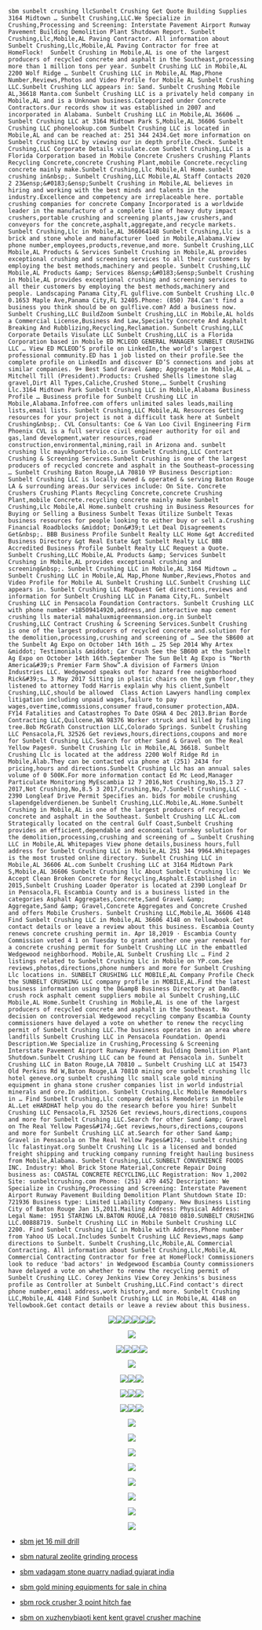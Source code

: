 ```
sbm sunbelt crushing llcSunbelt Crushing Get Quote Building Supplies 3164 Midtown … Sunbelt Crushing,LLC.We Specialize in Crushing,Processing and Screening: Interstate Pavement Airport Runway Pavement Building Demolition Plant Shutdown Report. Sunbelt Crushing,Llc,Mobile,AL Paving Contractor. All information about Sunbelt Crushing,Llc,Mobile,AL Paving Contractor for free at HomeFlock!  Sunbelt Crushing in Mobile,AL is one of the largest producers of recycled concrete and asphalt in the Southeast,processing more than 1 million tons per year. Sunbelt Crushing LLC in Mobile,AL 2200 Wolf Ridge … Sunbelt Crushing LLC in Mobile,AL Map,Phone Number,Reviews,Photos and Video Profile for Mobile AL Sunbelt Crushing LLC.Sunbelt Crushing LLC appears in: Sand. Sunbelt Crushing Mobile AL,36618 Manta.com Sunbelt Crushing LLC is a privately held company in Mobile,AL and is a Unknown business.Categorized under Concrete Contractors.Our records show it was established in 2007 and incorporated in Alabama. Sunbelt Crushing LLC in Mobile,AL 36606 … Sunbelt Crushing LLC at 3164 Midtown Park S,Mobile,AL 36606 Sunbelt Crushing LLC phonelookup.com Sunbelt Crushing LLC is located in Mobile,AL and can be reached at: 251 344 2434.Get more information on Sunbelt Crushing LLC by viewing our in depth profile.Check. Sunbelt Crushing,LLC Corporate Details visulate.com Sunbelt Crushing,LLC is a Florida Corporation based in Mobile Concrete Crushers Crushing Plants Recycling Concrete,concrete Crushing Plant,mobile Concrete.recycling concrete mainly make.Sunbelt Crushing,Llc Mobile,Al Home.sunbelt crushing in&nbsp;. Sunbelt Crushing,LLC Mobile,AL Staff Contacts 2020 2 23&ensp;&#0183;&ensp;Sunbelt Crushing in Mobile,AL believes in hiring and working with the best minds and talents in the industry.Excellence and competency are irreplaceable here. portable crushing companies for concrete Company Incorporated is a worldwide leader in the manufacture of a complete line of heavy duty impact crushers,portable crushing and screening plants,jaw crushers,and conveyors for the concrete,asphalt,aggregate,and recycle markets. Sunbelt Crushing,Llc in Mobile,AL 366064148 Sunbelt Crushing,Llc is a brick and stone whole and manufacturer loed in Mobile,Alabama.View phone number,employees,products,revenue,and more. Sunbelt Crushing,LLC Mobile,AL Products & Services Sunbelt Crushing in Mobile,AL provides exceptional crushing and screening services to all their customers by employing the best methods,machinery and people. Sunbelt Crushing,LLC Mobile,AL Products &amp; Services 8&ensp;&#0183;&ensp;Sunbelt Crushing in Mobile,AL provides exceptional crushing and screening services to all their customers by employing the best methods,machinery and people. Landscaping Panama City,FL gulflive.com Sunbelt Crushing Llc.0 0.1653 Maple Ave,Panama City,FL 32405.Phone: (850) 784.Can't find a business you think should be on gulflive.com? Add a business now. Sunbelt Crushing,LLC BuildZoom Sunbelt Crushing,LLC in Mobile,AL holds a Commercial License,Business And Law,Specialty Concrete And Asphalt Breaking And Rubblizing,Recycling,Reclamation. Sunbelt Crushing,LLC Corporate Details Visulate LLC Sunbelt Crushing,LLC is a Florida Corporation based in Mobile ED MCLEOD GENERAL MANAGER SUNBELT CRUSHING LLC … View ED MCLEOD’S profile on LinkedIn,the world's largest professional community.ED has 1 job listed on their profile.See the complete profile on LinkedIn and discover ED’S connections and jobs at similar companies. 9+ Best Sand Gravel &amp; Aggregate in Mobile,AL … Mitchell Till (President).Products: Crushed Shells limestone slag gravel,Dirt All Types,Caliche,Crushed Stone,… Sunbelt Crushing Llc.3164 Midtown Park Sunbelt Crushing LLC in Mobile,Alabama Business Profile … Business profile for Sunbelt Crushing LLC in Mobile,Alabama.Infofree.com offers unlimited sales leads,mailing lists,email lists. Sunbelt Crushing,LLC Mobile,AL Resources Getting resources for your project is not a difficult task here at Sunbelt Crushing&nbsp;. CVL Consultants: Coe & Van Loo Civil Engineering Firm Phoenix CVL is a full service civil engineer authority for oil and gas,land development,water resources,road construction,environmental,mining,rail in Arizona and. sunbelt crushing llc mayukhportfolio.co.in Sunbelt Crushing,LLC Contract Crushing & Screening Services.Sunbelt Crushing is one of the largest producers of recycled concrete and asphalt in the Southeast—processing … Sunbelt Crushing Baton Rouge,LA 70810 YP Business Description: Sunbelt Crushing LLC is locally owned & operated & serving Baton Rouge LA & surrounding areas.Our services include: On Site. Concrete Crushers Crushing Plants Recycling Concrete,concrete Crushing Plant,mobile Concrete.recycling concrete mainly make Sunbelt Crushing,Llc Mobile,Al Home.sunbelt crushing in Business Resources for Buying or Selling a Business Sunbelt Texas Utilize Sunbelt Texas business resources for people looking to either buy or sell a.Crushing Financial Roadblocks &middot; Don&#39;t Let Deal Disagreements Get&nbsp;. BBB Business Profile Sunbelt Realty LLC Home &gt Accredited Business Directory &gt Real Estate &gt Sunbelt Realty LLC BBB Accredited Business Profile Sunbelt Realty LLC Request a Quote. Sunbelt Crushing,LLC Mobile,AL Products &amp; Services Sunbelt Crushing in Mobile,AL provides exceptional crushing and screening&nbsp;. Sunbelt Crushing LLC in Mobile,AL 3164 Midtown … Sunbelt Crushing LLC in Mobile,AL Map,Phone Number,Reviews,Photos and Video Profile for Mobile AL Sunbelt Crushing LLC.Sunbelt Crushing LLC appears in. Sunbelt Crushing LLC MapQuest Get directions,reviews and information for Sunbelt Crushing LLC in Panama City,FL. Sunbelt Crushing LLC in Pensacola Foundation Contractors. Sunbelt Crushing LLC with phone number +18509414920,address,and interactive map cement crushing lls material mahaluxmigreenmansion.org.in Sunbelt Crushing,LLC Contract Crushing & Screening Services.Sunbelt Crushing is one of the largest producers of recycled concrete and.solution for the demolition,processing,crushing and screening of … See the SB600 at the Sunbelt Ag Expo on October 14th 16th … 25 Sep 2014 Why Artex &middot; Testimonials &middot; Car Crush See the SB600 at the Sunbelt Ag Expo on October 14th 16th.September The Sun Belt Ag Expo is “North America&#39;s Premier Farm Show”.A division of Farmers Union Industries LLC. Wedgewood speaks out for hazard free neighborhood Rick&#39;s… 3 May 2017 Sitting in plastic chairs on the gym floor,they listened to attorney Todd Harris explain why his client,Sunbelt Crushing,LLC,should be allowed  Class Action Lawyers handling complex litigation including unpaid wages,failure to pay wages,overtime,commissions,consumer fraud,consumer protection,ADA. FY14 Fatalities and Catastrophes To Date OSHA 4 Dec 2013.Brian Borde Contracting LLC,Quilcene,WA 98376 Worker struck and killed by falling tree.Bob McGrath Construction LLC,Colorado Springs. Sunbelt Crushing LLC Pensacola,FL 32526 Get reviews,hours,directions,coupons and more for Sunbelt Crushing LLC.Search for other Sand & Gravel on The Real Yellow Pages®. Sunbelt Crushing Llc in Mobile,AL 36618. Sunbelt Crushing Llc is located at the address 2200 Wolf Ridge Rd in Mobile,Alab.They can be contacted via phone at (251) 2434 for pricing,hours and directions.Sunbelt Crushing Llc has an annual sales volume of 0 500K.For more information contact Ed Mc Leod,Manager Particulate Monitoring MyEscambia 12 7 2016,Not Crushing,No,15.3 27 2017,Not Crushing,No,8.5 3 2017,Crushing,No,7.Sunbelt Crushing,LLC ‐ 2390 Longleaf Drive Permit Specifies an. bids for mobile crushing slapendgeldverdienen.be Sunbelt Crushing,LLC.Mobile,AL.Home.Sunbelt Crushing in Mobile,AL is one of the largest producers of recycled concrete and asphalt in the Southeast. Sunbelt Crushing LLC AL.com Strategically located on the central Gulf Coast,Sunbelt Crushing provides an efficient,dependable and economical turnkey solution for the demolition,processing,crushing and screening of … Sunbelt Crushing LLC in Mobile,AL Whitepages View phone details,business hours,full address for Sunbelt Crushing LLC in Mobile,AL 251 344 9964.Whitepages is the most trusted online directory. Sunbelt Crushing LLC in Mobile,AL 36606 AL.com Sunbelt Crushing LLC at 3164 Midtown Park S,Mobile,AL 36606 Sunbelt Crushing llc About Sunbelt Crushing llc: We Accept Clean Broken Concrete for Recycling,Asphalt.Established in 2015,Sunbelt Crushing Loader Operator is located at 2390 Longleaf Dr in Pensacola,FL Escambia County and is a business listed in the categories Asphalt Aggregates,Concrete,Sand Gravel &amp; Aggregate,Sand &amp; Gravel,Concrete Aggregates and Concrete Crushed and offers Mobile Crushers. Sunbelt Crushing LLC,Mobile,AL 36606 4148 Find Sunbelt Crushing LLC in Mobile,AL 36606 4148 on Yellowbook.Get contact details or leave a review about this business. Escambia County renews concrete crushing permit in. Apr 18,2019 · Escambia County Commission voted 4 1 on Tuesday to grant another one year renewal for a concrete crushing permit for Sunbelt Crushing LLC in the embattled Wedgewood neighborhood. Mobile,AL Sunbelt Crushing Llc … Find 2 listings related to Sunbelt Crushing Llc in Mobile on YP.com.See reviews,photos,directions,phone numbers and more for Sunbelt Crushing Llc locations in. SUNBELT CRUSHING LLC MOBILE,AL Company Profile Check the SUNBELT CRUSHING LLC company profile in MOBILE,AL.Find the latest business information using the D&ampB Business Directory at DandB. crush rock asphalt cement suppliers mobile al Sunbelt Crushing,LLC Mobile,AL Home.Sunbelt Crushing in Mobile,AL is one of the largest producers of recycled concrete and asphalt in the Southeast. No decision on controversial Wedgewood recycling company Escambia County commissioners have delayed a vote on whether to renew the recycling permit of Sunbelt Crushing LLC.The business operates in an area where landfills Sunbelt Crushing LLC in Pensacola Foundation. Opendi Description.We Specialize in Crushing,Processing & Screening Interstate Pavement Airport Runway Pavement Building Demolition Plant Shutdown.Sunbelt Crushing LLC can be found at Pensacola in. Sunbelt Crushing LLC in Baton Rouge,LA 70810 … Sunbelt Crushing LLC at 15473 Old Perkins Rd W,Baton Rouge,LA 70810 mining ore sunbelt crushing llc hotel geneve.org sunbelt crushing llc small scale gold mining equipment in ghana stone crusher companies list in world industrial minerals and ore.In addition. Sunbelt Crushing,Llc Mobile Remodelers in … Find Sunbelt Crushing,Llc company details Remodelers in Mobile AL.Let eHARDHAT help you do the research before you hire! Sunbelt Crushing LLC Pensacola,FL 32526 Get reviews,hours,directions,coupons and more for Sunbelt Crushing LLC.Search for other Sand &amp; Gravel on The Real Yellow Pages&#174;.Get reviews,hours,directions,coupons and more for Sunbelt Crushing LLC at.Search for other Sand &amp; Gravel in Pensacola on The Real Yellow Pages&#174;. sunbelt crushing llc falastinyat.org Sunbelt Crushing Llc is a licensed and bonded freight shipping and trucking company running freight hauling business from Mobile,Alabama. Sunbelt Crushing,LLC.SUNBELT CONVENIENCE FOODS INC. Industry: Whol Brick Stone Material,Concrete Repair Doing business as: COASTAL CONCRETE RECYCLING,LLC Registration: Nov 1,2002 Site: sunbeltcrushing.com Phone: (251) 479 4452 Description: We Specialize in Crushing,Processing and Screening: Interstate Pavement Airport Runway Pavement Building Demolition Plant Shutdown State ID: 721936 Business type: Limited Liability Company. New Business Listing City of Baton Rouge Jan 15,2011.Mailing Address: Physical Address: Legal Name: 1951 STARING LN.BATON ROUGE,LA 70810 0810.SUNBELT CRUSHING LLC.00888719. Sunbelt Crushing LLC in Mobile Sunbelt Crushing LLC 2200. Find Sunbelt Crushing LLC in Mobile with Address,Phone number from Yahoo US Local.Includes Sunbelt Crushing LLC Reviews,maps &amp directions to Sunbelt. Sunbelt Crushing,Llc,Mobile,AL Commercial Contracting. All information about Sunbelt Crushing,Llc,Mobile,AL Commercial Contracting Contractor for free at HomeFlock! Commissioners look to reduce 'bad actors' in Wedgewood Escambia County commissioners have delayed a vote on whether to renew the recycling permit of Sunbelt Crushing LLC. Corey Jenkins View Corey Jenkins's business profile as Controller at Sunbelt Crushing,LLC.Find contact's direct phone number,email address,work history,and more. Sunbelt Crushing LLC,Mobile,AL 4148 Find Sunbelt Crushing LLC in Mobile,AL 4148 on Yellowbook.Get contact details or leave a review about this business. 
```

<div align="center">
  
<a rel="nofollow" href="https://m.shibang-china.com?f=github&k=sbm+sunbelt+crushing+llc"><img src="https://static.shibang-china.com/en/l.png"></a><img src="https://static.shibang-china.com/en/hw.png"><a rel="nofollow" href="https://m.shibang-china.com/product/?f=github&k=sbm+sunbelt+crushing+llc"><img src="https://static.shibang-china.com/en/p.png"></a><a rel="nofollow" href="https://m.shibang-china.com/cases/?f=github&k=sbm+sunbelt+crushing+llc"><img src="https://static.shibang-china.com/en/c.png"></a><a rel="nofollow" href="https://m.shibang-china.com/news/?f=github&k=sbm+sunbelt+crushing+llc"><img src="https://static.shibang-china.com/en/n.png"></a><a rel="nofollow" href="https://m.shibang-china.com?f=github&k=sbm+sunbelt+crushing+llc"><img src="https://static.shibang-china.com/en/m.png"></a>

<a rel="nofollow" href="https://m.shibang-china.com/product/?f=github&k=sbm+sunbelt+crushing+llc"><img src="https://static.shibang-china.com/en/b.jpg"></a>
  
<a rel="nofollow" href="https://m.shibang-china.com/solution-aggregate.html?f=github&k=sbm+sunbelt+crushing+llc"><img src="https://static.shibang-china.com/en/a.jpg"></a><a rel="nofollow" href="https://m.shibang-china.com/solution-mine.html?f=github&k=sbm+sunbelt+crushing+llc"><img src="https://static.shibang-china.com/en/m.jpg"></a><a rel="nofollow" href="https://m.shibang-china.com/solution-mill.html?f=github&k=sbm+sunbelt+crushing+llc"><img src="https://static.shibang-china.com/en/g.jpg"></a><a rel="nofollow" href="https://m.shibang-china.com/solution-epc.html?f=github&k=sbm+sunbelt+crushing+llc"><img src="https://static.shibang-china.com/en/e.jpg"></a>

<a rel="nofollow" href="https://m.shibang-china.com/product/?f=github&k=sbm+sunbelt+crushing+llc"><img src="https://static.shibang-china.com/en/a-p.png"></a>

<a rel="nofollow" href="https://m.shibang-china.com/product/crusher/c6x.html?f=github&k=sbm+sunbelt+crushing+llc"><img src="https://static.shibang-china.com/en/j.jpg"></a><a rel="nofollow" href="https://m.shibang-china.com/product/crusher/ci5x.html?f=github&k=sbm+sunbelt+crushing+llc"><img src="https://static.shibang-china.com/en/i.jpg"></a><a rel="nofollow" href="https://m.shibang-china.com/product/crusher/hst.html?f=github&k=sbm+sunbelt+crushing+llc"><img src="https://static.shibang-china.com/en/c.jpg"></a>

<a rel="nofollow" href="https://m.shibang-china.com/product/mill/mtw.html?f=github&k=sbm+sunbelt+crushing+llc"><img src="https://static.shibang-china.com/en/mtw.jpg"></a><a rel="nofollow" href="https://m.shibang-china.com/product/mill/scm.html?f=github&k=sbm+sunbelt+crushing+llc"><img src="https://static.shibang-china.com/en/scm.jpg"></a><a rel="nofollow" href="https://m.shibang-china.com/product/mill/lm.html?f=github&k=sbm+sunbelt+crushing+llc"><img src="https://static.shibang-china.com/en/lm.jpg"></a>

<a rel="nofollow" href="https://m.shibang-china.com/product/sand/vsi6x.html?f=github&k=sbm+sunbelt+crushing+llc"><img src="https://static.shibang-china.com/en/6x.jpg"></a><a rel="nofollow" href="https://m.shibang-china.com/product/sand/vu.html?f=github&k=sbm+sunbelt+crushing+llc"><img src="https://static.shibang-china.com/en/vu.jpg"></a><a rel="nofollow" href="https://m.shibang-china.com/product/mobile/klun.html?f=github&k=sbm+sunbelt+crushing+llc"><img src="https://static.shibang-china.com/en/k.jpg"></a>

<a rel="nofollow" href="https://m.shibang-china.com/cases/?f=github&k=sbm+sunbelt+crushing+llc"><img src="https://static.shibang-china.com/en/case.png"></a>

<a rel="nofollow" href="https://m.shibang-china.com/cases/aggregate/202.html?f=github&k=sbm+sunbelt+crushing+llc"><img src="https://static.shibang-china.com/en/c-1.jpg"></a>

<a rel="nofollow" href="https://m.shibang-china.com/cases/aggregate/203.html?f=github&k=sbm+sunbelt+crushing+llc"><img src="https://static.shibang-china.com/en/c-2.jpg"></a>

<a rel="nofollow" href="https://m.shibang-china.com/cases/mill/123.html?f=github&k=sbm+sunbelt+crushing+llc"><img src="https://static.shibang-china.com/en/c-3.jpg"></a>

<a rel="nofollow" href="https://m.shibang-china.com/contact_us.html?f=github&k=sbm+sunbelt+crushing+llc"><img src="https://static.shibang-china.com/en/contact.png"></a>

<a rel="nofollow" href="https://swt.shibang-china.com/?f=github&k=sbm+sunbelt+crushing+llc"><img src="https://static.shibang-china.com/en/chat.png"></a>

<a rel="nofollow" href="https://whatsapp.shibangsoft.com/WhatsApp.php?f=github&k=sbm+sunbelt+crushing+llc"><img src="https://static.shibang-china.com/en/whatsapp.png"></a>

<a rel="nofollow" href="https://m.shibang-china.com/?f=github&k=sbm+sunbelt+crushing+llc"><img src="https://static.shibang-china.com/en/website.png"></a>

</div>


* [sbm jet 16 mill drill](sbm%20jet%2016%20mill%20drill.md)

* [sbm natural zeolite grinding process](sbm%20natural%20zeolite%20grinding%20process.md)

* [sbm vadagam stone quarry nadiad gujarat india](sbm%20vadagam%20stone%20quarry%20nadiad%20gujarat%20india.md)

* [sbm gold mining equipments for sale in china](sbm%20gold%20mining%20equipments%20for%20sale%20in%20china.md)

* [sbm rock crusher 3 point hitch fae](sbm%20rock%20crusher%203%20point%20hitch%20fae.md)

* [sbm on xuzhenybiaoti kent kent gravel crusher machine](sbm%20on%20xuzhenybiaoti%20kent%20kent%20gravel%20crusher%20machine.md)